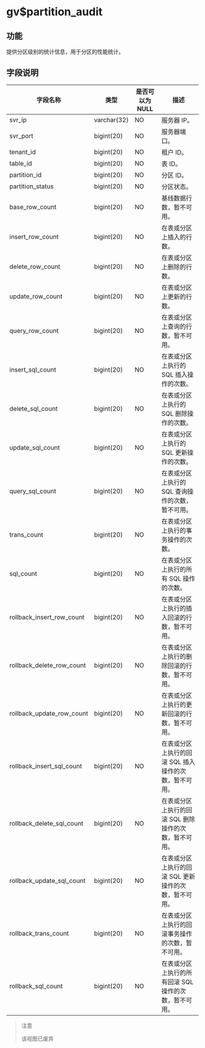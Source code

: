 gv$partition_audit 
=======================================



功能 
-----------

提供分区级别的统计信息，用于分区的性能统计。

字段说明 
-------------



|         **字段名称**          |   **类型**    | **是否可以为 NULL** |            **描述**             |
|---------------------------|-------------|----------------|-------------------------------|
| svr_ip                    | varchar(32) | NO             | 服务器 IP。                       |
| svr_port                  | bigint(20)  | NO             | 服务器端口。                        |
| tenant_id                 | bigint(20)  | NO             | 租户 ID。                        |
| table_id                  | bigint(20)  | NO             | 表 ID。                         |
| partition_id              | bigint(20)  | NO             | 分区 ID。                        |
| partition_status          | bigint(20)  | NO             | 分区状态。                         |
| base_row_count            | bigint(20)  | NO             | 基线数据行数，暂不可用。                  |
| insert_row_count          | bigint(20)  | NO             | 在表或分区上插入的行数。                  |
| delete_row_count          | bigint(20)  | NO             | 在表或分区上删除的行数。                  |
| update_row_count          | bigint(20)  | NO             | 在表或分区上更新的行数。                  |
| query_row_count           | bigint(20)  | NO             | 在表或分区上查询的行数，暂不可用。             |
| insert_sql_count          | bigint(20)  | NO             | 在表或分区上执行的 SQL 插入操作的次数。        |
| delete_sql_count          | bigint(20)  | NO             | 在表或分区上执行的 SQL 删除操作的次数。        |
| update_sql_count          | bigint(20)  | NO             | 在表或分区上执行的 SQL 更新操作的次数。        |
| query_sql_count           | bigint(20)  | NO             | 在表或分区上执行的 SQL 查询操作的次数，暂不可用。   |
| trans_count               | bigint(20)  | NO             | 在表或分区上执行的事务操作的次数。             |
| sql_count                 | bigint(20)  | NO             | 在表或分区上执行的所有 SQL 操作的次数。        |
| rollback_insert_row_count | bigint(20)  | NO             | 在表或分区上执行的插入回滚的行数，暂不可用。        |
| rollback_delete_row_count | bigint(20)  | NO             | 在表或分区上执行的删除回滚的行数，暂不可用。        |
| rollback_update_row_count | bigint(20)  | NO             | 在表或分区上执行的更新回滚的行数，暂不可用。        |
| rollback_insert_sql_count | bigint(20)  | NO             | 在表或分区上执行的回滚 SQL 插入操作的次数，暂不可用。 |
| rollback_delete_sql_count | bigint(20)  | NO             | 在表或分区上执行的回滚 SQL 删除操作的次数，暂不可用。 |
| rollback_update_sql_count | bigint(20)  | NO             | 在表或分区上执行的回滚 SQL 更新操作的次数，暂不可用。 |
| rollback_trans_count      | bigint(20)  | NO             | 在表或分区上执行的回滚事务操作的次数，暂不可用。      |
| rollback_sql_count        | bigint(20)  | NO             | 在表或分区上执行的所有回滚 SQL 操作的次数，暂不可用。 |

> 注意
>
> 该视图已废弃
